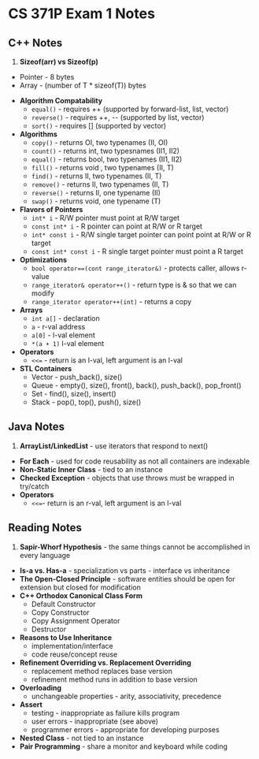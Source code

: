 CS 371P Exam 1 Notes
=====

C++ Notes
-----
1. **Sizeof(arr) vs Sizeof(p)**
  + Pointer - 8 bytes
  + Array - (number of T * sizeof(T)) bytes
* **Algorithm Compatability**
  + `equal()` - requires ++ (supported by forward-list, list, vector)
  + `reverse()` - requires ++, -- (supported by list, vector)
  + `sort()` - requires \[] (supported by vector)
* **Algorithms**
  + `copy()` - returns OI, two typenames (II, OI)
  + `count()` - returns int, two typesnames (II1, II2)
  + `equal()` - returns bool, two typenames (II1, II2)
  + `fill()` - returns void , two typenames (II, T)
  + `find()` - returns II, two typenames (II, T)
  + `remove()` - returns II, two typenames (II, T)
  + `reverse()` - returns II, one typename (II)
  + `swap()` - returns void, one typename (T)
* **Flavors of Pointers**
  + `int* i` - R/W pointer must point at R/W target
  + `const int* i` - R pointer can point at R/W or R target
  + `int* const i` - R/W single target pointer can point point at R/W or R target 
  + `const int* const i` - R single target pointer must point a R target 
* **Optimizations**
  + `bool operator==(cont range_iterator&)` - protects caller, allows r-value
  + `range_iterator& operator++()` - return type is & so that we can modify
  + `range_iterator operator++(int)` - returns a copy
* **Arrays**
  + `int a[]` - declaration
  + `a` - r-val address
  + `a[0]` - l-val element
  + `*(a + 1)` l-val element
* **Operators**
  + `<<=` - return is an l-val, left argument is an l-val
* **STL Containers**
  + Vector - push_back(), size()
  + Queue - empty(), size(), front(), back(), push_back(), pop_front()
  + Set - find(), size(), insert()
  + Stack - pop(), top(), push(), size()

Java Notes
-----
1. **ArrayList/LinkedList** - use iterators that respond to next()
* **For Each** - used for code reusability as not all containers are indexable
* **Non-Static Inner Class** - tied to an instance
* **Checked Exception** - objects that use throws must be wrapped in try/catch
* **Operators** 
  + `<<=`- return is an r-val, left argument is an l-val

Reading Notes
-----
1. **Sapir-Whorf Hypothesis** - the same things cannot be accomplished in every language
* **Is-a vs. Has-a** - specialization vs parts - interface vs inheritance
* **The Open-Closed Principle** - software entities should be open for extension but closed for modification
* **C++ Orthodox Canonical Class Form**
  + Default Constructor 
  + Copy Constructor 
  + Copy Assignment Operator 
  + Destructor
* **Reasons to Use Inheritance**
  + implementation/interface 
  + code reuse/concept reuse
* **Refinement Overriding vs. Replacement Overriding**
  + replacement method replaces base version
  + refinement method runs in addition to base version
* **Overloading**
  + unchangeable properties - arity, associativity, precedence
* **Assert**
  + testing - inappropriate as failure kills program
  + user errors - inappropriate (see above) 
  + programmer errors - appropriate for developing purposes
* **Nested Class** - not tied to an instance
* **Pair Programming** - share a monitor and keyboard while coding
